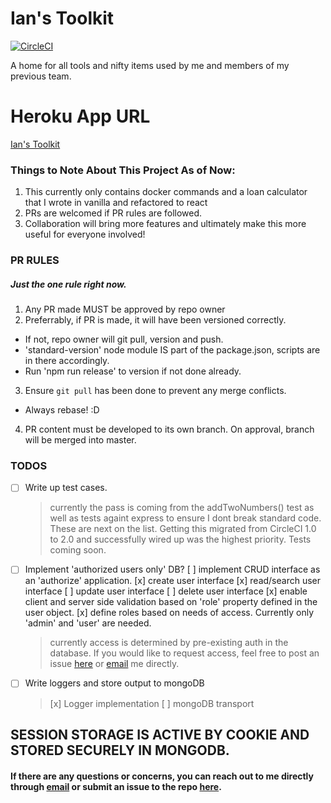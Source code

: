 # Ian's Toolkit

[![CircleCI](https://circleci.com/gh/eponymz/prerelease-toolkit/tree/master.svg?style=svg)](https://circleci.com/gh/eponymz/prerelease-toolkit/tree/master)

A home for all tools and nifty items used by me and members of my previous team.

# Heroku App URL

[Ian's Toolkit](https://slick-triage.herokuapp.com/)

### Things to Note About This Project As of Now:

1.  This currently only contains docker commands and a loan calculator that I wrote in vanilla and refactored to react
2.  PRs are welcomed if PR rules are followed.
3.  Collaboration will bring more features and ultimately make this more useful for everyone involved!

### PR RULES

##### Just the one rule right now.

1. Any PR made MUST be approved by repo owner
2. Preferrably, if PR is made, it will have been versioned correctly.

- If not, repo owner will git pull, version and push.
- 'standard-version' node module IS part of the package.json, scripts are in there accordingly.
- Run 'npm run release' to version if not done already.

3. Ensure `git pull` has been done to prevent any merge conflicts.

- Always rebase! :D

4. PR content must be developed to its own branch. On approval, branch will be merged into master.

### TODOS

- [ ] Write up test cases.
  > currently the pass is coming from the addTwoNumbers() test as well as tests againt express to ensure I dont break standard code. These are next on the list. Getting this migrated from CircleCI 1.0 to 2.0 and successfully wired up was the highest priority. Tests coming soon.
- [ ] Implement 'authorized users only' DB?
      [ ] implement CRUD interface as an 'authorize' application.
      [x] create user interface
      [x] read/search user interface
      [ ] update user interface
      [ ] delete user interface
      [x] enable client and server side validation based on 'role' property defined in the user object.
      [x] define roles based on needs of access. Currently only 'admin' and 'user' are needed.
  > currently access is determined by pre-existing auth in the database. If you would like to request access, feel free to post an issue [here](https://github.com/eponymz/prerelease-toolkit/issues/new) or [email](mailto:isabey.dev@gmail.com) me directly.
- [ ] Write loggers and store output to mongoDB
  > [x] Logger implementation
  > [ ] mongoDB transport

## SESSION STORAGE IS ACTIVE BY COOKIE AND STORED SECURELY IN MONGODB.

#### If there are any questions or concerns, you can reach out to me directly through [email](mailto:isabey.dev@gmail.com) or submit an issue to the repo [here](https://github.com/eponymz/prerelease-toolkit/issues/new).
